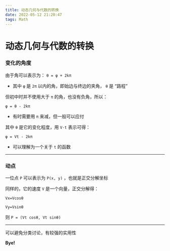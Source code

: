 ```yaml
---
title: 动态几何与代数的转换
date: 2022-05-12 21:20:47
tags: Math
---
```


# 动态几何与代数的转换

### 变化的角度

由于角可以表示为： `θ = φ + 2kπ` 

- 其中 `φ` 是 `2π` 以内的角，即始边与终边的夹角， `θ` 是 “路程” 

但初中时并不使用大于 `π` 的角，也没有负角，所以：

 `φ = θ - 2kπ` 

- 有时需要用 `π` 来减，但一般可以应付

其中 `θ` 是它的变化程度，用 `V·t` 表示可得：

  `φ = Vt - 2kπ` 

- 可以理解为一个关于 `t` 的函数

---

### 动点

一位点 `P` 可以表示为 `P(x, y)` ，也就是正交分解坐标

同样的，它的速度 `V` 是一个向量，正交分解得：

 `Vx=Vcosθ` 

 `Vy=Vsinθ` 

则 `P = (Vt cosθ, Vt sinθ)` 

---

可以避免分类讨论，有较强的实用性

 **Bye!** 

 
